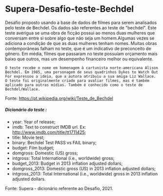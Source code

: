 # Supera-Desafio-teste-Bechdel
Desafio proposto usando a base de dados de filmes para serem analisados pelo teste de Bechdel.
Os dados são referentes ao teste de "bechdel". Este teste averigua se uma obra de ficção possui ao menos duas mulheres que conversam entre si sobre algo que não seja um homem.Algumas vezes se adiciona a condição de que as duas mulheres tenham nomes. Muitas obras contemporâneas falham no teste, que é um indicativo de preconceito de gênero. Em média, filmes que passaram no teste possuíam orçamento mais baixo que outros, mas um desempenho financeiro melhor ou equivalente. 
   
    O teste recebe o nome em homenagem à cartunista norte-americana Alison Bechdel. Em 1985, uma personagem de seus quadrinhos Dykes to Watch Out For expressou a ideia, que a autora atribuiu a sua amiga Liz Wallace. O teste foi originalmente criado para avaliar filmes, mas é também aplicado para outras mídias. Também é conhecido como o teste de Bechdel/Wallace.
   Fonte: https://pt.wikipedia.org/wiki/Teste_de_Bechdel
   



##### Dicionário do teste : 
- year: Year	of	release;
- imdb: Text	to	construct	IMDB	url.	Ex:	http://www.imdb.com/title/tt1711425;
- title: Movie	test;
- binary: Bechdel	Test	PASS	vs	FAIL	binary;
- budget: Film	budget;
- domgross: Domestic	(US)	gross;
- intgross: Total	International	(i.e.,	worldwide)	gross;
- budget_2013: Budget	in	2013	inflation	adjusted	dollars;
- domgross_2013: Domestic	gross	(US)	in	2013	inflation	adjusted	dollars;
- intgross_2013: Total	International	(i.e.,	worldwide)	gross	in	2013	inflation adjusted	dollars.

Fonte: Supera - dicionário referente ao Desafio, 2021.
